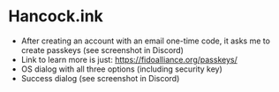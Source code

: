 # Hancock.ink

- After creating an account with an email one-time code, it asks me to create
  passkeys (see screenshot in Discord)
- Link to learn more is just: https://fidoalliance.org/passkeys/
- OS dialog with all three options (including security key)
- Success dialog (see screenshot in Discord)
